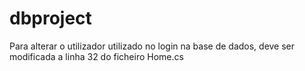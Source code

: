# dbproject

Para alterar o utilizador utilizado no login na base de dados, deve ser modificada a linha 32 do ficheiro Home.cs